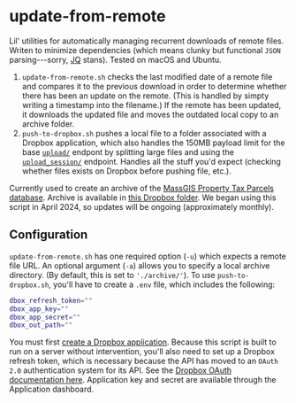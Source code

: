 # update-from-remote
Lil' utilities for automatically managing recurrent downloads of remote files. Writen to minimize dependencies (which means clunky but functional `JSON` parsing---sorry, [JQ](https://jqlang.github.io/jq/) stans). Tested on macOS and Ubuntu.

1. `update-from-remote.sh` checks the last modified date of a remote file and compares it to the previous download in order to determine whether there has been an update on the remote. (This is handled by simpty writing a timestamp into the filename.) If the remote has been updated, it downloads the updated file and moves the outdated local copy to an archive folder.
2. `push-to-dropbox.sh` pushes a local file to a folder associated with a Dropbox application, which also handles the 150MB payload limit for the base [`upload/`](https://www.dropbox.com/developers/documentation/http/documentation#files-upload) endpont by splitting large files and using the [`upload_session/`](https://www.dropbox.com/developers/documentation/http/documentation#files-upload_session-append) endpoint. Handles all the stuff you'd expect (checking whether files exists on Dropbox before pushing file, etc.).

Currently used to create an archive of the [MassGIS Property Tax Parcels database](https://www.mass.gov/info-details/massgis-data-property-tax-parcels). Archive is available in [this Dropbox folder](https://www.dropbox.com/scl/fo/8tb0boh3ejckizdx3w9q8/h?rlkey=ye2s8zgs16dif81usc2jhx8fm&dl=0). We began using this script in April 2024, so updates will be ongoing (approximately monthly).

## Configuration
`update-from-remote.sh` has one required option (`-u`) which expects a remote file URL. An optional argument (`-a`) allows you to specify a local archive directory. (By default, this is set to `'./archive/'`). To use `push-to-dropbox.sh`, you'll have to create a `.env` file, which includes the following:

```bash
dbox_refresh_token=""
dbox_app_key=""
dbox_app_secret=""
dbox_out_path=""
```

You must first [create a Dropbox application](https://www.dropbox.com/developers/apps/create?_tk=pilot_lp&_ad=ctabtn1&_camp=create). Because this script is built to run on a server without intervention, you'll also need to set up a Dropbox refresh token, which is necessary because the API has moved to an `OAuth 2.0` authentication system for its API. See the [Dropbox OAuth documentation here](https://developers.dropbox.com/oauth-guide). Application key and secret are available through the Application dashboard.
